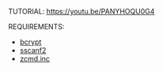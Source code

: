 TUTORIAL: https://youtu.be/PANYHOQU0G4

REQUIREMENTS:
- <a href="https://github.com/Sreyas-Sreelal/samp-bcrypt">bcrypt</a>
- <a href="https://github.com/Y-Less/sscanf">sscanf2</a>
- <a href="https://pastebin.com/XrWYmD5b">zcmd.inc</a>
